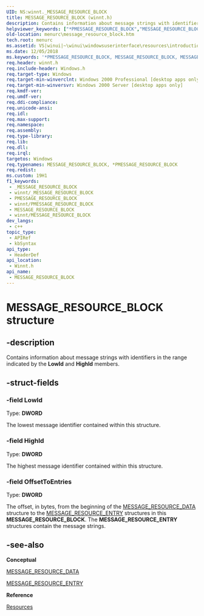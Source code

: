 ```yaml
---
UID: NS:winnt._MESSAGE_RESOURCE_BLOCK
title: MESSAGE_RESOURCE_BLOCK (winnt.h)
description: Contains information about message strings with identifiers in the range indicated by the LowId and HighId members.
helpviewer_keywords: ["*PMESSAGE_RESOURCE_BLOCK","MESSAGE_RESOURCE_BLOCK","MESSAGE_RESOURCE_BLOCK structure [Menus and Other Resources]","_win32_MESSAGE_RESOURCE_BLOCK_str","_win32_message_resource_block_str_cpp","menurc.message_resource_block","winnt/MESSAGE_RESOURCE_BLOCK","winui._win32_message_resource_block_str"]
old-location: menurc\message_resource_block.htm
tech.root: menurc
ms.assetid: VS|winui|~\winui\windowsuserinterface\resources\introductiontoresources\resourcereference\resourcestructures\message_resource_block.htm
ms.date: 12/05/2018
ms.keywords: '*PMESSAGE_RESOURCE_BLOCK, MESSAGE_RESOURCE_BLOCK, MESSAGE_RESOURCE_BLOCK structure [Menus and Other Resources], _win32_MESSAGE_RESOURCE_BLOCK_str, _win32_message_resource_block_str_cpp, menurc.message_resource_block, winnt/MESSAGE_RESOURCE_BLOCK, winui._win32_message_resource_block_str'
req.header: winnt.h
req.include-header: Windows.h
req.target-type: Windows
req.target-min-winverclnt: Windows 2000 Professional [desktop apps only]
req.target-min-winversvr: Windows 2000 Server [desktop apps only]
req.kmdf-ver: 
req.umdf-ver: 
req.ddi-compliance: 
req.unicode-ansi: 
req.idl: 
req.max-support: 
req.namespace: 
req.assembly: 
req.type-library: 
req.lib: 
req.dll: 
req.irql: 
targetos: Windows
req.typenames: MESSAGE_RESOURCE_BLOCK, *PMESSAGE_RESOURCE_BLOCK
req.redist: 
ms.custom: 19H1
f1_keywords:
 - _MESSAGE_RESOURCE_BLOCK
 - winnt/_MESSAGE_RESOURCE_BLOCK
 - PMESSAGE_RESOURCE_BLOCK
 - winnt/PMESSAGE_RESOURCE_BLOCK
 - MESSAGE_RESOURCE_BLOCK
 - winnt/MESSAGE_RESOURCE_BLOCK
dev_langs:
 - c++
topic_type:
 - APIRef
 - kbSyntax
api_type:
 - HeaderDef
api_location:
 - Winnt.h
api_name:
 - MESSAGE_RESOURCE_BLOCK
---
```


# MESSAGE_RESOURCE_BLOCK structure


## -description

Contains information about message strings with identifiers in the range indicated by the 
			<b>LowId</b> and 
			<b>HighId</b> members.

## -struct-fields

### -field LowId

Type: <b>DWORD</b>

The lowest message identifier contained within this structure.

### -field HighId

Type: <b>DWORD</b>

The highest message identifier contained within this structure.

### -field OffsetToEntries

Type: <b>DWORD</b>

The offset, in bytes, from the beginning of the <a href="/windows/desktop/api/winnt/ns-winnt-message_resource_data">MESSAGE_RESOURCE_DATA</a> structure to the <a href="/windows/desktop/api/winnt/ns-winnt-message_resource_entry">MESSAGE_RESOURCE_ENTRY</a> structures in this <b>MESSAGE_RESOURCE_BLOCK</b>. The <b>MESSAGE_RESOURCE_ENTRY</b> structures contain the message strings.

## -see-also

<b>Conceptual</b>



<a href="/windows/desktop/api/winnt/ns-winnt-message_resource_data">MESSAGE_RESOURCE_DATA</a>



<a href="/windows/desktop/api/winnt/ns-winnt-message_resource_entry">MESSAGE_RESOURCE_ENTRY</a>



<b>Reference</b>



<a href="/windows/desktop/menurc/resources">Resources</a>
